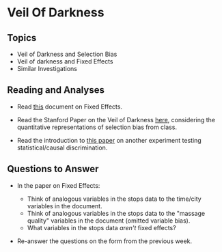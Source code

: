 # Veil Of Darkness

## Topics

* Veil of Darkness and Selection Bias
* Veil of darkness and Fixed Effects
* Similar Investigations

## Reading and Analyses

* Read
  [this](http://www.jblumenstock.com/files/courses/econ174/FEModels.pdf)
  document on Fixed Effects.

* Read the Stanford Paper on the Veil of Darkness [here](https://5harad.com/papers/100M-stops.pdf),
  considering the quantitative representations of selection bias from
  class.

* Read the introduction to [this paper](https://www.nber.org/papers/w10634.pdf) on another experiment
  testing statistical/causal discrimination.
  

## Questions to Answer

* In the paper on Fixed Effects:

  * Think of analogous variables in the stops data to the time/city
    variables in the document.
  * Think of analogous variables in the stops data to the "massage
    quality" variables in the document (omitted variable bias).
  * What variables in the stops data *aren't* fixed effects?
    
* Re-answer the questions on the form from the previous week.

